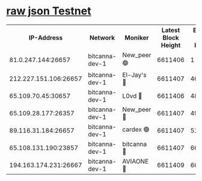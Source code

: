 [raw json Testnet](https://rpc-check.bcat.stavr.tech/bcat/rpc-bcat-result.json)
=


<table><tr><th>IP-Address</th><th>Network</th><th>Moniker</th><th>Latest Block Height</th><th>Earliest Block Height</th><th>Catching Up</th><th>Tx Index</th><th>Voting Power</th><th>Scan Time</th></tr><tr><td>81.0.247.144:26657</td><td>bitcanna-dev-1</td><td>New_peer 🟢</td><td>6611406</td><td>1</td><td>False</td><td>on</td><td>0</td><td>2024-02-26T02:40:58.212097144UTC</td></tr><tr><td>212.227.151.106:26657</td><td>bitcanna-dev-1</td><td>El-Jay's 🔴</td><td>6611407</td><td>4670391</td><td>False</td><td>on</td><td>2218164</td><td>2024-02-26T02:41:05.014964607UTC</td></tr><tr><td>65.109.70.45:30657</td><td>bitcanna-dev-1</td><td>L0vd 🔴</td><td>6611406</td><td>4828155</td><td>False</td><td>on</td><td>307920</td><td>2024-02-26T02:40:58.553288611UTC</td></tr><tr><td>65.109.28.177:26357</td><td>bitcanna-dev-1</td><td>New_peer 🔴</td><td>6611407</td><td>4952911</td><td>False</td><td>on</td><td>2237067</td><td>2024-02-26T02:41:05.664525729UTC</td></tr><tr><td>89.116.31.184:26657</td><td>bitcanna-dev-1</td><td>cardex 🟢</td><td>6611407</td><td>5185001</td><td>False</td><td>on</td><td>0</td><td>2024-02-26T02:41:05.340053526UTC</td></tr><tr><td>65.108.131.190:23857</td><td>bitcanna-dev-1</td><td>bitcanna 🔴</td><td>6611407</td><td>6607407</td><td>False</td><td>off</td><td>378446</td><td>2024-02-26T02:41:06.024150137UTC</td></tr><tr><td>194.163.174.231:26667</td><td>bitcanna-dev-1</td><td>AVIAONE 🔴</td><td>6611409</td><td>6609091</td><td>False</td><td>on</td><td>1949865</td><td>2024-02-26T02:41:14.517496920UTC</td></tr></table>